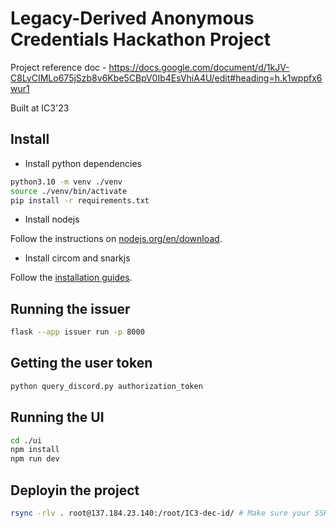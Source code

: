 # Legacy-Derived Anonymous Credentials Hackathon Project

Project reference doc - https://docs.google.com/document/d/1kJV-C8LyCIMLo675jSzb8v6Kbe5CBpV0Ib4EsVhiA4U/edit#heading=h.k1wppfx6wur1

Built at IC3'23

## Install

- Install python dependencies

```bash
python3.10 -m venv ./venv
source ./venv/bin/activate
pip install -r requirements.txt
```

- Install nodejs

Follow the instructions on [nodejs.org/en/download](https://nodejs.org/en/download).

- Install circom and snarkjs

Follow the [installation guides](https://docs.circom.io/getting-started/installation/).

## Running the issuer

```bash
flask --app issuer run -p 8000
```

## Getting the user token

```bash
python query_discord.py authorization_token
```

## Running the UI

```bash
cd ./ui
npm install
npm run dev
```

## Deployin the project

```bash
rsync -rlv . root@137.184.23.140:/root/IC3-dec-id/ # Make sure your SSH key is present on the
```
